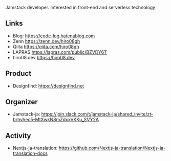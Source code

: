 Jamstack developer. Interested in front-end and serverless technology

## Links
- Blog: https://code-log.hatenablog.com
- Zenn https://zenn.dev/hiro08gh
- Qiita https://qiita.com/hiro08gh
- LAPRAS https://lapras.com/public/BZVDY6T
- hiro08.dev https://hiro08.dev

## Product
- Designfind: https://designfind.net

## Organizer
- Jamstack-ja: https://join.slack.com/t/jamstack-ja/shared_invite/zt-brhvhec5-MtXwkN8mZdxxVKKu_SVY2A

## Activity
- Nextjs-ja-translation: https://github.com/Nextjs-ja-translation/Nextjs-ja-translation-docs
